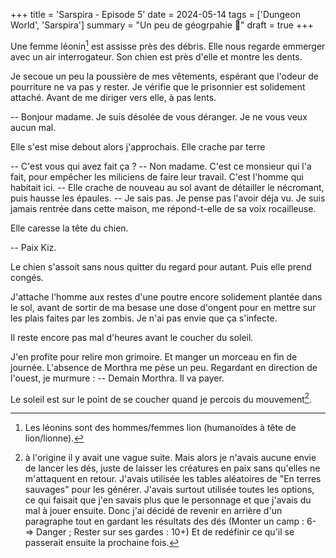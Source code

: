 +++
title = 'Sarspira - Episode 5'
date = 2024-05-14
tags = ['Dungeon World', 'Sarspira']
summary = "Un peu de géogrpahie :compass:"
draft = true
+++

Une femme léonin[^1] est assisse près des débris. Elle nous regarde emmerger avec un air interrogateur. Son chien est près d'elle et montre les dents.

[^1]: Les léonins sont des hommes/femmes lion (humanoïdes à tête de lion/lionne).

Je secoue un peu la poussière de mes vêtements, espérant que l'odeur de pourriture ne va pas y rester. Je vérifie que le prisonnier est solidement attaché. Avant de me diriger vers elle, à pas lents.

-- Bonjour madame. Je suis désolée de vous déranger. Je ne vous veux aucun mal.

Elle s'est mise debout alors j'approchais. Elle crache par terre

-- C'est vous qui avez fait ça ?
-- Non madame. C'est ce monsieur qui l'a fait, pour empêcher les miliciens de faire leur travail. C'est l'homme qui habitait ici.
-- Elle crache de nouveau au sol avant de détailler le nécromant, puis hausse les épaules.
-- Je sais pas. Je pense pas l'avoir déja vu. Je suis jamais rentrée dans cette maison, me répond-t-elle de sa voix rocailleuse.

Elle caresse la tête du chien.

-- Paix Kiz.

Le chien s'assoit sans nous quitter du regard pour autant. Puis elle prend congés.

J'attache l'homme aux restes d'une poutre encore solidement plantée dans le sol, avant de sortir de ma besase une dose d'ongent pour en mettre sur les plais faites par les zombis. Je n'ai pas envie que ça s'infecte.

Il reste encore pas mal d'heures avant le coucher du soleil.

J'en profite pour relire mon grimoire. Et manger un morceau en fin de journée. L'absence de Morthra me pèse un peu. Regardant en direction de l'ouest, je murmure :
-- Demain Morthra. Il va payer.

Le soleil est sur le point de se coucher quand je percois du mouvement[^2].

[^2]: à l'origine il y avait une vague suite. Mais alors je n'avais aucune envie de lancer les dés, juste de laisser les créatures en paix sans qu'elles ne m'attaquent en retour. J'avais utilisée les tables aléatoires de "En terres sauvages" pour les générer. J'avais surtout utilisée toutes les options, ce qui faisait que j'en savais plus que le personnage et que j'avais du mal à jouer ensuite. Donc j'ai décidé de revenir en arrière d'un paragraphe tout en gardant les résultats des dés (Monter un camp : 6- => Danger ; Rester sur ses gardes : 10+) Et de redéfinir ce qu'il se passerait ensuite la prochaine fois.
